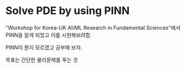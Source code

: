 # Solve PDE by using PINN 

"Workshop for Korea-UK AI/ML Research in Fundamental Sciences"에서
PINN을 알게 되었고 이를 시현해보려함.

PINN이 뭔지 모르겠고 공부해 보자.

목표는 간단한 물리문제를 푸는 것 






